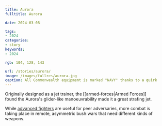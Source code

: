 ```yaml
---
title: Aurora
fulltitle: Aurora

date: 2024-03-08

tags:
- 2024
categories:
- story
keywords:
- 2024

rgb: 104, 128, 143

url: /stories/aurora/
image: /images/fullres/aurora.jpg
caption: All Commonwealth equipment is marked "NAVY" thanks to a quirk of history. It's a shorthand for military, and doesn't necessarily imply maritime aviation.
---
```

Originally designed as a jet trainer, the [[armed-forces|Armed Forces]] found the Aurora's glider-like manoeuvrability made it a great strafing jet.

While [advanced fighters](/stories/casemate/) are useful for peer adversaries, more combat is taking place in remote, asymmetric bush wars that need different kinds of weapons.
